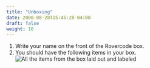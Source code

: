 ```yaml
---
title: "Unboxing"
date: 2000-08-28T15:45:28-04:00
draft: false
weight: 10
---
```


1. Write your name on the front of the Rovercode box.
1. You should have the following items in your box.
![All the items from the box laid out and labeled](/images/WhatsInBox.jpg "What's in the Box")
